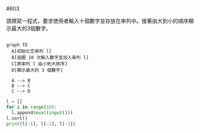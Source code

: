 #603

請撰寫一程式，要求使用者輸入十個數字並存放在串列中。接著由大到小的順序顯示最大的3個數字。

```mermaid

graph TD
  A[初始化空串列 l]
  B[迴圈 10 次輸入數字並加入串列 l]
  C[將串列 l 由小到大排序]
  D[顯示最大的 3 個數字]

  A --> B
  B --> C
  C --> D

```


```python
l = []
for i in range(10):
  l.append(eval(input()))
l.sort()
print(l[-1], l[-2], l[-3])
```